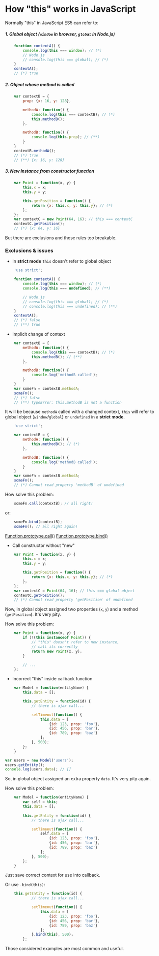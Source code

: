 # How "this" works in JavaScript

Normally "this" in JavaScript ES5 can refer to:

##### 1. Global object (`window` in browser, `global` in Node.js)

```js
	function contextA() {
		console.log(this === window); // (*)
		// Node.js
		// console.log(this === global); // (*)
	}
	contextA();
	// (*) true
```

##### 2. Object whose method is called

```js
	var contextB = {
		prop: {x: 16, y: 128},

		methodA: function() {
			console.log(this === contextB); // (*)
			this.methodB();
		},

		methodB: function() {
			console.log(this.prop); // (**)
		}
	}
	contextB.methodA();
	// (*) true
	// (**) {x: 16, y: 128}
```

##### 3. New instance from constructor function

```js
	var Point = function(x, y) {
		this.x = x;
		this.y = y;

		this.getPosition = function() {
			return {x: this.x, y: this.y}; // (*)
		};
	};
	var contextC = new Point(64, 16); // this === contextC
	contextC.getPosition();
	// (*) {x: 64, y: 16}
```

But there are exclusions and those rules too breakable.

### Exclusions & issues

* In __strict mode__ `this` doesn't refer to global object

```js
	'use strict';

	function contextA() {
		console.log(this === window); // (*)
		console.log(this === undefined); // (**)

		// Node.js
		// console.log(this === global); // (*)
		// console.log(this === undefined); // (**)
	}
	contextA();
	// (*) false
	// (**) true
```

* Implicit change of context

```js
	var contextB = {
		methodA: function() {
			console.log(this === contextB); // (*)
			this.methodB(); // (**)
		},

		methodB: function() {
			console.log('methodB called');
		}
	}
	var someFn = contextB.methodA;
	someFn();
	// (*) false
	// (**) TypeError: this.methodB is not a function
```

It will be because `methodA` called with a changed context,
`this` will refer to global object (`window`/`global`) or `undefined` in a __strict mode__.

```js
	'use strict';

	var contextB = {
		methodA: function() {
			this.methodB(); // (*)
		},

		methodB: function() {
			console.log('methodB called');
		}
	}
	var someFn = contextB.methodA;
	someFn();
	// (*) Cannot read property 'methodB' of undefined
```

How solve this problem:

```js
	someFn.call(contextB); // all right!
```
or:
```js
	someFn.bind(contextB);
	someFn(); // all right again!
```
[Function.prototype.call()](https://developer.mozilla.org/en-US/docs/Web/JavaScript/Reference/Global_Objects/Function/call)
[Function.prototype.bind()](https://developer.mozilla.org/en-US/docs/Web/JavaScript/Reference/Global_Objects/Function/bind)

* Call constructor without "new"

```js
	var Point = function(x, y) {
		this.x = x;
		this.y = y;

		this.getPosition = function() {
			return {x: this.x, y: this.y}; // (*)
		};
	};
	var contextC = Point(64, 16); // this === global object
	contextC.getPosition();
	// (*) Cannot read property 'getPosition' of undefined
```

Now, in global object assigned two properties (`x`, `y`) and a method (`getPosition`).
It's very pity.

How solve this problem:

```js
	var Point = function(x, y) {
		if (!(this instanceof Point)) {
			// "this" doesn't refer to new instance,
			// call its correctly
			return new Point(x, y);
		}

		// ...
	};
```

* Incorrect "this" inside callback function

```js
	var Model = function(entityName) {
		this.data = [];

		this.getEntity = function(id) {
			// there is ajax call...

			setTimeout(function() {
				this.data = [
					{id: 123, prop: 'foo'},
					{id: 456, prop: 'bar'},
					{id: 789, prop: 'baz'}
				];
			}, 500);
		};
	}

var users = new Model('users');
users.getEntity();
console.log(users.data); // []
```

So, in global object assigned an extra property `data`. It's very pity again.

How solve this problem:

```js
	var Model = function(entityName) {
		var self = this;
		this.data = [];
		
		this.getEntity = function(id) {
			// there is ajax call...

			setTimeout(function() {
				self.data = [
					{id: 123, prop: 'foo'},
					{id: 456, prop: 'bar'},
					{id: 789, prop: 'baz'}
				];
			}, 500);
		};
	}
```

Just save correct context for use into callback.

Or use `.bind(this)`:
```js
	this.getEntity = function(id) {
			// there is ajax call...

			setTimeout(function() {
				this.data = [
					{id: 123, prop: 'foo'},
					{id: 456, prop: 'bar'},
					{id: 789, prop: 'baz'}
				];
			}.bind(this), 500);
		};
```

Those considered examples are most common and useful.
